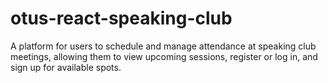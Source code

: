 # otus-react-speaking-club
A platform for users to schedule and manage attendance at speaking club meetings, allowing them to view upcoming sessions, register or log in, and sign up for available spots.
